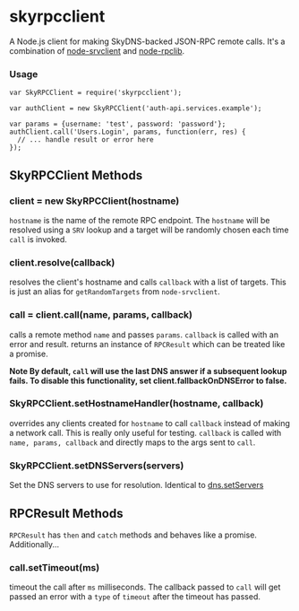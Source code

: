 # skyrpcclient #

A Node.js client for making SkyDNS-backed JSON-RPC remote calls. It's a
combination of [node-srvclient](https://github.com/fastest963/node-srvclient)
and [node-rpclib](https://github.com/fastest963/node-rpclib).

### Usage ###

```JS
var SkyRPCClient = require('skyrpcclient');

var authClient = new SkyRPCClient('auth-api.services.example');

var params = {username: 'test', password: 'password'};
authClient.call('Users.Login', params, function(err, res) {
  // ... handle result or error here
});
```

## SkyRPCClient Methods ##

### client = new SkyRPCClient(hostname) ###

`hostname` is the name of the remote RPC endpoint. The `hostname` will be
resolved using a `SRV` lookup and a target will be randomly chosen each time
`call` is invoked.

### client.resolve(callback) ###

resolves the client's hostname and calls `callback` with a list of targets.
This is just an alias for `getRandomTargets` from `node-srvclient`.

### call = client.call(name, params, callback) ###

calls a remote method `name` and passes `params`. `callback` is called with
an error and result. returns an instance of `RPCResult` which can be treated
like a promise.

**Note By default, `call` will use the last DNS answer if a subsequent lookup
fails. To disable this functionality, set client.fallbackOnDNSError to false.**

### SkyRPCClient.setHostnameHandler(hostname, callback) ###

overrides any clients created for `hostname` to call `callback` instead of
making a network call. This is really only useful for testing. `callback` is
called with `name, params, callback` and directly maps to the args sent to
`call`.

### SkyRPCClient.setDNSServers(servers) ###

Set the DNS servers to use for resolution. Identical to [dns.setServers](https://nodejs.org/api/dns.html#dns_dns_setservers_servers)

## RPCResult Methods ##

`RPCResult` has `then` and `catch` methods and behaves like a promise.
Additionally...

### call.setTimeout(ms) ###

timeout the call after `ms` milliseconds. The callback passed to `call` will
get passed an error with a `type` of `timeout` after the timeout has passed.
